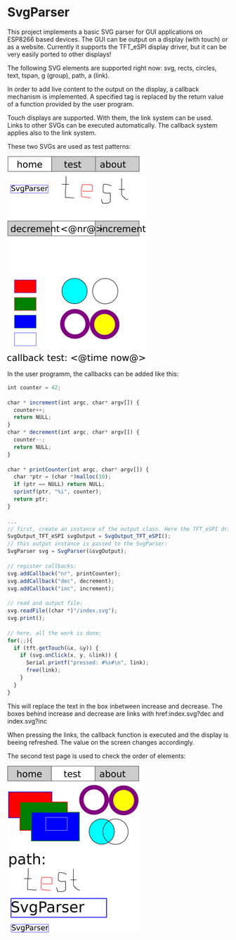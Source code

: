 # SvgParser
This project implements a basic SVG parser for GUI applications on ESP8266 based devices. The GUI can be output on a display (with touch) or as a website.
Currently it supports the TFT_eSPI display driver, but it can be very easily ported to other displays!

The following SVG elements are supported right now: svg, rects, circles, text, tspan, g (group), path, a (link).

In order to add live content to the output on the display, a callback mechanism is implemented. A specified tag is replaced by the return value of a function provided by the user program.

Touch displays are supported. With them, the link system can be used. Links to other SVGs can be executed automatically. The callback system applies also to the link system.

These two SVGs are used as test patterns:


![demo index page](./doc/img/index.png)

In the user programm, the callbacks can be added like this:

```javascript
int counter = 42;

char * increment(int argc, char* argv[]) {
  counter++;
  return NULL;
}
char * decrement(int argc, char* argv[]) {
  counter--;
  return NULL;
}

char * printCounter(int argc, char* argv[]) {
  char *ptr = (char *)malloc(10);
  if (ptr == NULL) return NULL;
  sprintf(ptr, "%i", counter);
  return ptr;
}

...
// first, create an instance of the output class. Here the TFT_eSPI driver is used:
SvgOutput_TFT_eSPI svgOutput = SvgOutput_TFT_eSPI();
// this output instance is passed to the SvgParser:
SvgParser svg = SvgParser(&svgOutput);

// register callbacks:
svg.addCallback("nr", printCounter);
svg.addCallback("dec", decrement);
svg.addCallback("inc", increment);

// read and output file:
svg.readFile((char *)"/index.svg");
svg.print();

// here, all the work is done:
for(;;){
  if (tft.getTouch(&x, &y)) {
    if (svg.onClick(x, y, &link)) {
      Serial.printf("pressed: #%s#\n", link);
      free(link);
    }
  } 
}
```

This will replace the text in the box inbetween increase and decrease.
The boxes behind increase and decrease are links with href:index.svg?dec and index.svg?inc

When pressing the links, the callback function is executed and the display is beeing refreshed. 
The value on the screen changes accordingly.

The second test page is used to check the order of elements:

![demo test page](./doc/img/test.png)


